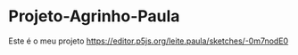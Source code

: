 # Projeto-Agrinho-Paula
Este é o meu projeto
https://editor.p5js.org/leite.paula/sketches/-0m7nodE0
